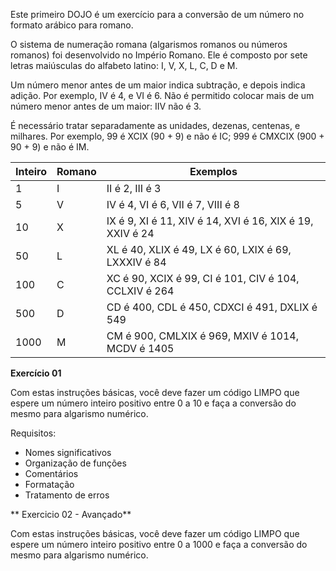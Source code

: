 Este primeiro DOJO é um exercício para a conversão de um número no formato arábico para romano.

O sistema de numeração romana (algarismos romanos ou números romanos) foi desenvolvido no Império Romano. Ele é composto por sete letras maiúsculas do alfabeto latino: I, V, X, L, C, D e M.

Um número menor antes de um maior indica subtração, e depois indica adição. Por exemplo, IV é 4, e VI é 6. Não é permitido colocar mais de um número menor antes de um maior: IIV não é 3.

É necessário tratar separadamente as unidades, dezenas, centenas, e milhares. Por exemplo, 99 é XCIX (90 + 9) e não é IC; 999 é CMXCIX (900 + 90 + 9) e não é IM.

|Inteiro|Romano|Exemplos|
|---|---|---|
| 1  | I  | II é 2, III é 3|
| 5 |  V | IV é 4, VI é 6, VII é 7, VIII é 8|
| 10 | X | IX é 9, XI é 11, XIV é 14, XVI é 16, XIX é 19, XXIV é 24 |
| 50 | L | XL é 40, XLIX é 49, LX é 60, LXIX é 69, LXXXIV é 84 |
| 100 | C | XC é 90, XCIX é 99, CI é 101, CIV é 104, CCLXIV é 264 |
| 500 | D | CD é 400, CDL é 450, CDXCI é 491, DXLIX é 549 |
|  1000 | M | CM é 900, CMLXIX é 969, MXIV é 1014, MCDV é 1405 |

**Exercício 01**

Com estas instruções básicas, você deve fazer um código LIMPO que espere um número inteiro positivo entre 0 a 10 e faça a conversão do mesmo para algarismo numérico.

Requisitos:
 - Nomes significativos
 - Organização de funções
 - Comentários
 - Formatação
 - Tratamento de erros  

** Exercicio 02 - Avançado**

Com estas instruções básicas, você deve fazer um código LIMPO que espere um número inteiro positivo entre 0 a 1000 e faça a conversão do mesmo para algarismo numérico.


